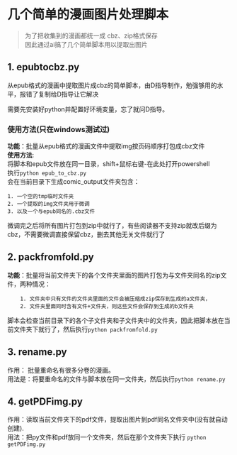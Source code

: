 # 几个简单的漫画图片处理脚本

> 为了把收集到的漫画都统一成 cbz、zip格式保存\
> 因此通过ai搞了几个简单脚本用以提取出图片

## 1. epubtocbz.py

从epub格式的漫画中提取图片成cbz的简单脚本，由D指导制作，勉强够用的水平，报错了复制给D指导让它解决

需要先安装好python并配置好环境变量，忘了就问D指导。

### 使用方法(只在windows测试过)
**功能**：批量从epub格式的漫画文件中提取img按页码顺序打包成cbz文件\
**使用方法**: \
将脚本和epub文件放在同一目录，shift+鼠标右键-在此处打开powershell \
执行`python epub_to_cbz.py`\
会在当前目录下生成comic_output文件夹包含：
```
1. 一个空的tmp临时文件夹
2. 一个提取的img文件夹用于微调
3. 以及一个与epub同名的.cbz文件
```
微调完之后将所有图片打包到zip中就行了，有些阅读器不支持zip就改后缀为cbz，不需要微调直接保留cbz，删去其他无关文件就行了
## 2. packfromfold.py
**功能**：批量将当前文件夹下的各个文件夹里面的图片打包为与文件夹同名的zip文件，两种情况：
```
    1. 文件夹中只有文件的文件夹里面的文件会被压缩成zip保存到生成的a文件夹，
    2. 文件夹里面同时含有文件+文件夹，则这些文件会保存到生成的b文件夹
```
脚本会检查当前目录下的各个子文件夹和子文件夹中的文件夹，因此把脚本放在当前文件夹下就行了，然后执行`python packfromfold.py`
## 3. rename.py
作用： 批量重命名有很多分卷的漫画。\
用法是：将要重命名的文件与脚本放在同一文件夹，然后执行`python rename.py`
## 4. getPDFimg.py
作用：读取当前文件夹下的pdf文件，提取出图片到pdf同名文件夹中(没有就自动创建). \
用法：把py文件和pdf放同一个文件夹，然后在那个文件夹下执行 `python getPDFimg.py`
